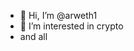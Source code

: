 - 👋 Hi, I’m @arweth1
- 👀 I’m interested in crypto
- and all


<!---
arweth1/arweth1 is a ✨ special ✨ repository because its `README.md` (this file) appears on your GitHub profile.
You can click the Preview link to take a look at your changes.
--->
